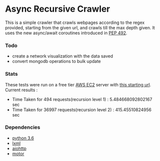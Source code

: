 # Async Recursive Crawler

This is a simple crawler that crawls webpages according to the regex provided, starting from the given url, and crawls till the max depth given. It uses the new async/await coroutines introduced in [PEP 492](https://www.python.org/dev/peps/pep-0492/). 

### Todo
- create a network visualization with the data saved
- convert mongodb operations to bulk update

### Stats
These tests were run on a free tier [AWS EC2](https://aws.amazon.com/ec2/) server with [this starting url](https://en.wikipedia.org/wiki/Python_(programming_language)).
<br>Current results :

- Time Taken for 494 requests(recursion level 1) : 5.484668092802167 sec
- Time Taken for 36997 requests(recursion level 2) : 415.45510824956 sec

### Dependencies

- [python 3.6](https://www.python.org/downloads/release/python-360/)
- [lxml](http://lxml.de/)
- [aiohttp](http://aiohttp.readthedocs.io/en/stable/)
- [motor](https://motor.readthedocs.io/en/stable/)
